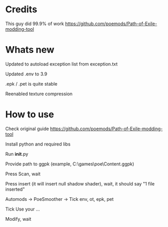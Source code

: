 # Credits

This guy did 99.9% of work
https://github.com/poemods/Path-of-Exile-modding-tool

# Whats new

Updated to autoload exception list from exception.txt

Updated .env to 3.9

.epk / .pet is quite stable

Reenabled texture compression

# How to use

Check original guide https://github.com/poemods/Path-of-Exile-modding-tool

Install python and required libs

Run __init__.py

Provide path to ggpk (example, C:\games\poe\Content.ggpk)

Press Scan, wait

Press insert (it will insert null shadow shader), wait, it should say "1 file inserted"

Automods -> PoeSmoother -> Tick env, ot, epk, pet

Tick Use your ...

Modify, wait
